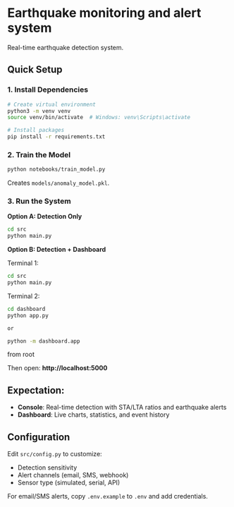 # Earthquake monitoring and alert system

Real-time earthquake detection system.

## Quick Setup

### 1. Install Dependencies

```bash
# Create virtual environment
python3 -m venv venv
source venv/bin/activate  # Windows: venv\Scripts\activate

# Install packages
pip install -r requirements.txt
```

### 2. Train the Model

```bash
python notebooks/train_model.py
```

Creates `models/anomaly_model.pkl`.

### 3. Run the System

**Option A: Detection Only**

```bash
cd src
python main.py
```

**Option B: Detection + Dashboard**

Terminal 1:

```bash
cd src
python main.py
```

Terminal 2:

```bash
cd dashboard
python app.py

or

python -m dashboard.app

```

from root

Then open: **http://localhost:5000**

## Expectation:

- **Console**: Real-time detection with STA/LTA ratios and earthquake alerts
- **Dashboard**: Live charts, statistics, and event history

## Configuration

Edit `src/config.py` to customize:

- Detection sensitivity
- Alert channels (email, SMS, webhook)
- Sensor type (simulated, serial, API)

For email/SMS alerts, copy `.env.example` to `.env` and add credentials.
